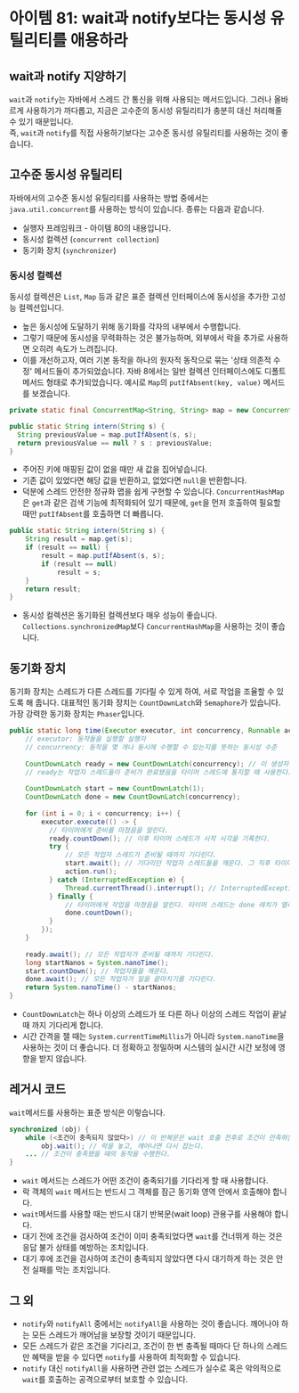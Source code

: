 # 아이템 81: wait과 notify보다는 동시성 유틸리티를 애용하라
## wait과 notify 지양하기
`wait`과 `notify`는 자바에서 스레드 간 통신을 위해 사용되는 메서드입니다. 그러나 올바르게 사용하기가 까다롭고, 지금은 고수준의 동시성 유틸리티가 충분히 대신 처리해줄 수 있기 때문입니다.  
즉, `wait`과 `notify`를 직접 사용하기보다는 고수준 동시성 유틸리티를 사용하는 것이 좋습니다.

## 고수준 동시성 유틸리티
자바에서의 고수준 동시성 유틸리티를 사용하는 방법 중에서는 `java.util.concurrent`를 사용하는 방식이 있습니다. 종류는 다음과 같습니다.
* 실행자 프레임워크 - 아이템 80의 내용입니다.
* 동시성 컬렉션 (`concurrent collection`)
* 동기화 장치 (`synchronizer`)

### 동시성 컬렉션
동시성 컬렉션은 `List`, `Map` 등과 같은 표준 컬렉션 인터페이스에 동시성을 추가한 고성능 컬렉션입니다.
* 높은 동시성에 도달하기 위해 동기화를 각자의 내부에서 수행합니다.
* 그렇기 때문에 동시성을 무력화하는 것은 불가능하며, 외부에서 락을 추가로 사용하면 오히려 속도가 느려집니다.
* 이를 개선하고자, 여러 기본 동작을 하나의 원자적 동작으로 묶는 '상태 의존적 수정' 메서드들이 추가되었습니다. 자바 8에서는 일반 컬렉션 인터페이스에도 디폴트 메서드 형태로 추가되었습니다.
예시로 `Map`의 `putIfAbsent(key, value)` 메서드를 보겠습니다.
```java
private static final ConcurrentMap<String, String> map = new ConcurrentHashMap<>();

public static String intern(String s) {
  String previousValue = map.putIfAbsent(s, s);
  return previousValue == null ? s : previousValue;
}
```
* 주어진 키에 매핑된 값이 없을 때만 새 값을 집어넣습니다.
* 기존 값이 있었다면 해당 값을 반환하고, 없었다면 `null`을 반환합니다.
* 덕분에 스레드 안전한 정규화 맵을 쉽게 구현할 수 있습니다.
`ConcurrentHashMap`은 `get`과 같은 검색 기능에 최적화되어 있기 때문에, `get`을 먼저 호출하여 필요할 때만 `putIfAbsent`를 호출하면 더 빠릅니다.
```java
public static String intern(String s) {
    String result = map.get(s);
    if (result == null) {
        result = map.putIfAbsent(s, s);
        if (result == null)
            result = s;
    }
    return result;
}
```
* 동시성 컬렉션은 동기화된 컬렉션보다 매우 성능이 좋습니다. `Collections.synchronizedMap`보다 `ConcurrentHashMap`을 사용하는 것이 좋습니다.
## 동기화 장치
동기화 장치는 스레드가 다른 스레드를 기다릴 수 있게 하여, 서로 작업을 조율할 수 있도록 해 줍니다. 대표적인 동기화 장치는 `CountDownLatch`와 `Semaphore`가 있습니다. 가장 강력한 동기화 장치는 `Phaser`입니다.
```java
public static long time(Executor executor, int concurrency, Runnable action) throws InterruptedException {
    // executor: 동작들을 실행할 실행자
    // concurrency: 동작을 몇 개나 동시에 수행할 수 있는지를 뜻하는 동시성 수준
  
    CountDownLatch ready = new CountDownLatch(concurrency); // 이 생성자의 인자값이 래치의 countDown 메서드를 몇 번 호출해야 대기 중인 스레드들을 깨우는지 결정한다.
    // ready는 작업자 스레드들이 준비가 완료됐음을 타이머 스레드에 통지할 때 사용한다.
  
    CountDownLatch start = new CountDownLatch(1);
    CountDownLatch done = new CountDownLatch(concurrency);
  
    for (int i = 0; i < concurrency; i++) {
        executor.execute(() -> {
          // 타이머에게 준비를 마쳤음을 알린다.
          ready.countDown(); // 이후 타이머 스레드가 시작 시각을 기록한다.
          try {
              // 모든 작업자 스레드가 준비될 때까지 기다린다.
              start.await(); // 기다리던 작업자 스레드들을 깨운다. 그 직후 타이머 스레드는 세 번째 래치인 done이 열리기를 기다린다.
              action.run();
          } catch (InterruptedException e) {
              Thread.currentThread().interrupt(); // InterruptedException을 캐치한 스레드는 Thread.currentThread().interrupt() 관용구를 사용해 인터럽트를 되살리고 자신은 run 메서드에서 빠져나온다.
          } finally {
              // 타이머에게 작업을 마쳤음을 알린다. 타이머 스레드는 done 래치가 열리자마자 깨어나 종료 시각을 기록한다.
              done.countDown();
          }
        });
    }
  
    ready.await(); // 모든 작업자가 준비될 때까지 기다린다.
    long startNanos = System.nanoTime();
    start.countDown(); // 작업자들을 깨운다.
    done.await(); // 모든 작업자가 일을 끝마치기를 기다린다.
    return System.nanoTime() - startNanos;
}
```
* `CountDownLatch`는 하나 이상의 스레드가 또 다른 하나 이상의 스레드 작업이 끝날 때 까지 기다리게 합니다.
* 시간 간격을 잴 때는 `System.currentTimeMillis`가 아니라 `System.nanoTime`을 사용하는 것이 더 좋습니다. 더 정확하고 정밀하며 시스템의 실시간 시간 보정에 영향을 받지 않습니다.
## 레거시 코드
`wait`메서드를 사용하는 표준 방식은 이렇습니다.
```java
synchronized (obj) {
    while (<조건이 충족되지 않았다>) // 이 반복문은 wait 호출 전후로 조건이 만족하는지를 검사하는 역할을 한다.
        obj.wait(); // 락을 놓고, 깨어나면 다시 잡는다.
    ... // 조건이 충족됐을 때의 동작을 수행한다.
}
```
* `wait` 메서드는 스레드가 어떤 조건이 충족되기를 기다리게 할 때 사용합니다.
* 락 객체의 `wait` 메서드는 반드시 그 객체를 잠근 동기화 영역 안에서 호출해야 합니다.
* `wait`메서드를 사용할 때는 반드시 대기 반복문(wait loop) 관용구를 사용해야 합니다.
* 대기 전에 조건을 검사하여 조건이 이미 충족되었다면 `wait`를 건너뛰게 하는 것은 응답 불가 상태를 예방하는 조치입니다.
* 대기 후에 조건을 검사하여 조건이 충족되지 않았다면 다시 대기하게 하는 것은 안전 실패를 막는 조치입니다.
## 그 외
* `notify`와 `notifyAll` 중에서는 `notifyAll`을 사용하는 것이 좋습니다. 깨어나야 하는 모든 스레드가 깨어남을 보장할 것이기 때문입니다.
* 모든 스레드가 같은 조건을 기다리고, 조건이 한 번 충족될 때마다 단 하나의 스레드만 혜택을 받을 수 있다면 `notify`를 사용하여 최적화할 수 있습니다.
* `notify` 대신 `notifyAll`을 사용하면 관련 없는 스레드가 실수로 혹은 악의적으로 `wait`를 호출하는 공격으로부터 보호할 수 있습니다.
